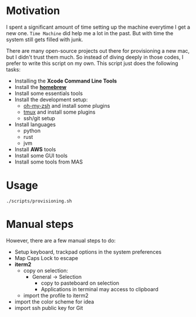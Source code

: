 # Motivation

I spent a significant amount of time setting up the machine everytime I get a new one. `Time Machine` did help me a lot
in the past. But with time the system still gets filled with junk.

There are many open-source projects out there for provisioning a new mac, but I didn't trust them much. So instead of
diving deeply in those codes, I prefer to write this script on my own. This script just does the following tasks:

- Installing the **Xcode Command Line Tools**
- Install the [**homebrew**](https://brew.sh/)
- Install some essentials tools
- Install the development setup:
    - [oh-my-zsh](https://github.com/ohmyzsh/ohmyzsh) and install some plugins
    - [tmux](https://github.com/tmux/tmux) and install some plugins
    - ssh/git setup
- Install languages
    - python
    - rust
    - jvm
- Install **AWS** tools
- Install some GUI tools
- Install some tools from MAS

# Usage

```
./scripts/provisioning.sh
```

# Manual steps

However, there are a few manual steps to do:

- Setup keyboard, trackpad options in the system preferences
- Map Caps Lock to escape
- **iterm2**
    - copy on selection:
        - General -> Selection
            - copy to pasteboard on selection
            - Applications in terminal may access to clipboard
    - import the profile to iterm2
- import the color scheme for idea
- import ssh public key for Git
